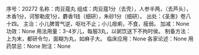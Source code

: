 序号：20272
名称：肉豆蔻丸
组成：肉豆蔻1分（去壳），人参半两，（去芦头），木香1分，诃黎勒皮1分，麝香1钱（细研），朱砂1分（细研）。
出处：《圣惠》卷八十四。
主治：小儿脾胃气逆，呕吐不止；小儿疳痢，不食，瘦弱。
加减：None
功效：None
用法用量：3-4岁儿，每服3丸，以粥饮送下不拘时侯。
制备方法：上为末，都研令匀，面糊为丸，如麻子大。
临床应用：None
各家论述：None
用药禁忌：None
附注：None
